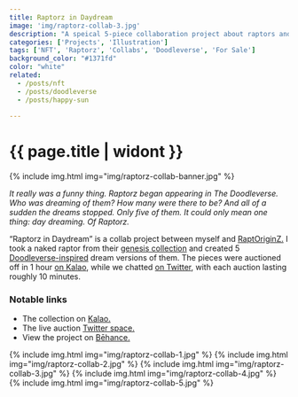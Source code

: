 ```yaml
---
title: Raptorz in Daydream
image: 'img/raptorz-collab-3.jpg'
description: "A speical 5-piece collaboration project about raptors and dreaming."
categories: ['Projects', 'Illustration']
tags: ['NFT', 'Raptorz', 'Collabs', 'Doodleverse', 'For Sale']
background_color: "#1371fd"
color: "white"
related:
  - /posts/nft
  - /posts/doodleverse
  - /posts/happy-sun
  
---
```

# {{ page.title | widont }}

{% include img.html img="img/raptorz-collab-banner.jpg" %}

*It really was a funny thing. Raptorz began appearing in The Doodleverse. Who was dreaming of them? How many were there to be? And all of a sudden the dreams stopped. Only five of them. It could only mean one thing: day dreaming. Of Raptorz.*

“Raptorz in Daydream” is a collab project between myself and [RaptOriginZ.](https://twitter.com/RaptOriginZ) I took a naked raptor from their [genesis collection](https://marketplace.kalao.io/collection/0x9f98ccebdb3138c0ebfbdc9b9b94e2683bdaf1fb) and created 5 [Doodleverse-inspired](/doodleverse) dream versions of them. The pieces were auctioned off in 1 hour [on Kalao](https://ttkb.me/raptz), while we chatted [on Twitter](https://twitter.com/taptapkaboom/status/1574755059002445830), with each auction lasting roughly 10 minutes.

### Notable links
- The collection on [Kalao.](https://ttkb.me/raptz)
- The live auction [Twitter space.](https://twitter.com/taptapkaboom/status/1574755059002445830)
- View the project on [Bēhance.](https://www.behance.net/gallery/163469079/Raptorz-in-Daydream)

{% include img.html img="img/raptorz-collab-1.jpg" %}
{% include img.html img="img/raptorz-collab-2.jpg" %}
{% include img.html img="img/raptorz-collab-3.jpg" %}
{% include img.html img="img/raptorz-collab-4.jpg" %}
{% include img.html img="img/raptorz-collab-5.jpg" %}